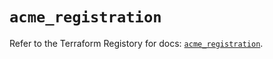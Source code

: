# `acme_registration`

Refer to the Terraform Registory for docs: [`acme_registration`](https://registry.terraform.io/providers/vancluever/acme/2.14.0/docs/resources/registration).
